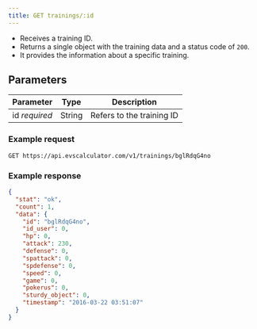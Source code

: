 ```yaml
---
title: GET trainings/:id
---
```


- Receives a training ID.  
- Returns a single object with the training data and a status code of `200`.
- It provides the information about a specific training.

## Parameters

Parameter       | Type          		| Description
---- | ---- | ---- 
id _required_   | String			   	| Refers to the training ID


### Example request 

```
GET https://api.evscalculator.com/v1/trainings/bglRdqG4no
```

### Example response

```json
{
  "stat": "ok",
  "count": 1,
  "data": {
    "id": "bglRdqG4no",
    "id_user": 0,
    "hp": 0,
    "attack": 230,
    "defense": 0,
    "spattack": 0,
    "spdefense": 0,
    "speed": 0,
    "game": 0,
    "pokerus": 0,
    "sturdy_object": 0,
    "timestamp": "2016-03-22 03:51:07"
  }
}
```